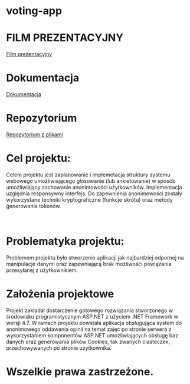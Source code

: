 # voting-app

# FILM PREZENTACYJNY
[Film prezentacyjny](https://www.youtube.com/watch?v=EOBhkRp8EdM&feature=youtu.be&fbclid=IwAR136ZcahdLxRphxvOG2jxAN1E2-4WeVj3hnz3T_G3qVSpS5eRtivdGZgsg)

# Dokumentacja 
[Dokumentacja](https://kowalczykmar.github.io/voting-app/help2.html)

# Repozytorium 
[Repozytorium z plikami](https://github.com/kowalczykmar/voting-app)
# Cel projektu:

Celem projektu jest zaplanowanie i implemetacja struktury systemu webowego umożliwiającego głosowanie (lub ankietowanie) w sposób umożliwiający zachowanie anonimowości użytkowników.
Implementacja uzględnia responsywny interfejs. Do zapewnienia anonimowości zostały wykorzystane techniki kryptograficzne (funkcje skrótu) oraz metody generowania tokenów.

<br/>

# Problematyka projektu:
Problemem projektu było stworzenie aplikacji jak najbardziej odpornej na manipulacje danymi oraz zapewniającą brak możliwości powiązania przesyłanej z użytkownikiem.

# Założenia projektowe
Projekt zakładał dostarczenie gotowego rozwiązania stworzonego w środowisku programistycznym ASP.NET z użyciem .NET Framework w wersji 4.7. 
W ramach projektu powstała aplikacja obsługująca system do anonimowego oddawania opinii na temat zajęć po stronie serwera z wykorzystaniem komponentów ASP.NET umożliwiających obsługę baz danych oraz generowania plików Cookies, tak zwanych ciasteczek, przechowywanych po stronie użytkownika. 

# Wszelkie prawa zastrzeżone.
